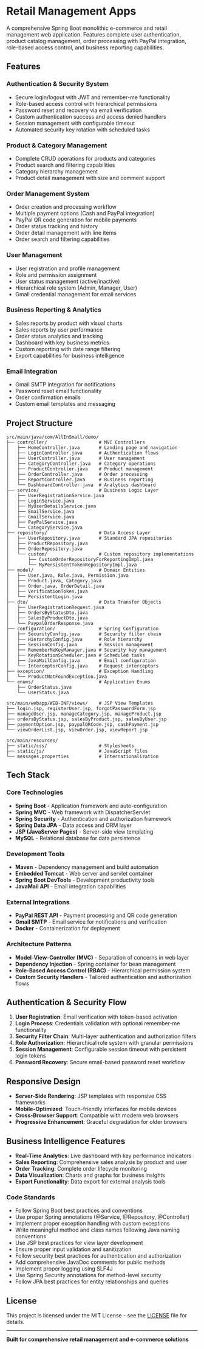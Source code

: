 # Retail Management Apps

A comprehensive Spring Boot monolithic e-commerce and retail management web application. Features complete user authentication, product catalog management, order processing with PayPal integration, role-based access control, and business reporting capabilities.

## Features

### Authentication & Security System
- Secure login/logout with JWT and remember-me functionality
- Role-based access control with hierarchical permissions
- Password reset and recovery via email verification
- Custom authentication success and access denied handlers
- Session management with configurable timeout
- Automated security key rotation with scheduled tasks

### Product & Category Management
- Complete CRUD operations for products and categories
- Product search and filtering capabilities
- Category hierarchy management
- Product detail management with size and comment support

### Order Management System
- Order creation and processing workflow
- Multiple payment options (Cash and PayPal integration)
- PayPal QR code generation for mobile payments
- Order status tracking and history
- Order detail management with line items
- Order search and filtering capabilities

### User Management
- User registration and profile management
- Role and permission assignment
- User status management (active/inactive)
- Hierarchical role system (Admin, Manager, User)
- Gmail credential management for email services

### Business Reporting & Analytics
- Sales reports by product with visual charts
- Sales reports by user performance
- Order status analytics and tracking
- Dashboard with key business metrics
- Custom reporting with date range filtering
- Export capabilities for business intelligence

### Email Integration
- Gmail SMTP integration for notifications
- Password reset email functionality
- Order confirmation emails
- Custom email templates and messaging

## Project Structure

```
src/main/java/com/AllInSmall/demo/
├── controller/                   # MVC Controllers
│   ├── HomeController.java       # Landing page and navigation
│   ├── LoginController.java      # Authentication flows
│   ├── UserController.java       # User management
│   ├── CategoryController.java   # Category operations
│   ├── ProductController.java    # Product management
│   ├── OrderController.java      # Order processing
│   ├── ReportController.java     # Business reporting
│   └── DashboardController.java  # Analytics dashboard
├── service/                      # Business Logic Layer
│   ├── UserRegistrationService.java
│   ├── LoginService.java
│   ├── MyUserDetailsService.java
│   ├── EmailService.java
│   ├── GmailService.java
│   ├── PayPalService.java
│   └── CategoryService.java
├── repository/                   # Data Access Layer
│   ├── UserRepository.java       # Standard JPA repositories
│   ├── ProductRepository.java
│   ├── OrderRepository.java
│   └── custom/                   # Custom repository implementations
│       ├── CustomOrderRepositoryForReportingImpl.java
│       └── MyPersistentTokenRepositoryImpl.java
├── model/                        # Domain Entities
│   ├── User.java, Role.java, Permission.java
│   ├── Product.java, Category.java
│   ├── Order.java, OrderDetail.java
│   ├── VerificationToken.java
│   └── PersistentLogin.java
├── dto/                          # Data Transfer Objects
│   ├── UserRegistrationRequest.java
│   ├── OrdersByStatusDto.java
│   ├── SalesByProductDto.java
│   └── PaypalOrderResponse.java
├── configuration/                # Spring Configuration
│   ├── SecurityConfig.java       # Security filter chain
│   ├── HierarchyConfig.java      # Role hierarchy
│   ├── SessionConfig.java        # Session management
│   ├── RememberMeKeyManager.java # Security key management
│   ├── KeyRotationScheduler.java # Scheduled tasks
│   ├── JavaMailConfig.java       # Email configuration
│   └── InterceptorConfig.java    # Request interceptors
├── exception/                    # Exception Handling
│   └── ProductNotFoundException.java
└── enums/                        # Application Enums
    ├── OrderStatus.java
    └── UserStatus.java

src/main/webapp/WEB-INF/views/    # JSP View Templates
├── login.jsp, registerUser.jsp, forgotPasswordForm.jsp
├── manageUser.jsp, manageCategory.jsp, manageProduct.jsp
├── ordersByStatus.jsp, salesByProduct.jsp, salesByUser.jsp
├── paymentOption.jsp, paypalQRCode.jsp, cashPayment.jsp
└── viewOrderList.jsp, viewOrder.jsp, viewReport.jsp

src/main/resources/
├── static/css/                   # Stylesheets
├── static/js/                    # JavaScript files
└── messages.properties           # Internationalization
```

## Tech Stack

### Core Technologies
- **Spring Boot** - Application framework and auto-configuration
- **Spring MVC** - Web framework with DispatcherServlet
- **Spring Security** - Authentication and authorization framework
- **Spring Data JPA** - Data access and ORM layer
- **JSP (JavaServer Pages)** - Server-side view templating
- **MySQL** - Relational database for data persistence

### Development Tools
- **Maven** - Dependency management and build automation
- **Embedded Tomcat** - Web server and servlet container
- **Spring Boot DevTools** - Development productivity tools
- **JavaMail API** - Email integration capabilities

### External Integrations
- **PayPal REST API** - Payment processing and QR code generation
- **Gmail SMTP** - Email service for notifications and verification
- **Docker** - Containerization for deployment

### Architecture Patterns
- **Model-View-Controller (MVC)** - Separation of concerns in web layer
- **Dependency Injection** - Spring container for bean management
- **Role-Based Access Control (RBAC)** - Hierarchical permission system
- **Custom Security Handlers** - Tailored authentication and authorization flows

## Authentication & Security Flow

1. **User Registration**: Email verification with token-based activation
2. **Login Process**: Credentials validation with optional remember-me functionality
3. **Security Filter Chain**: Multi-layer authentication and authorization filters
4. **Role Authorization**: Hierarchical role system with granular permissions
5. **Session Management**: Configurable session timeout with persistent login tokens
6. **Password Recovery**: Secure email-based password reset workflow

## Responsive Design

- **Server-Side Rendering**: JSP templates with responsive CSS frameworks
- **Mobile-Optimized**: Touch-friendly interfaces for mobile devices
- **Cross-Browser Support**: Compatible with modern web browsers
- **Progressive Enhancement**: Graceful degradation for older browsers

## Business Intelligence Features

- **Real-Time Analytics**: Live dashboard with key performance indicators
- **Sales Reporting**: Comprehensive sales analysis by product and user
- **Order Tracking**: Complete order lifecycle monitoring
- **Data Visualization**: Charts and graphs for business insights
- **Export Functionality**: Data export for external analysis tools

### Code Standards
- Follow Spring Boot best practices and conventions
- Use proper Spring annotations (@Service, @Repository, @Controller)
- Implement proper exception handling with custom exceptions
- Write meaningful method and class names following Java naming conventions
- Use JSP best practices for view layer development
- Ensure proper input validation and sanitization
- Follow security best practices for authentication and authorization
- Add comprehensive JavaDoc comments for public methods
- Implement proper logging using SLF4J
- Use Spring Security annotations for method-level security
- Follow JPA best practices for entity relationships and queries

## License

This project is licensed under the MIT License - see the [LICENSE](LICENSE) file for details.

---

**Built for comprehensive retail management and e-commerce solutions**
